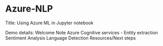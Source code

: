 # Azure-NLP
Title: Using Azure ML in Jupyter notebook


Demo details:
Welcome Note
Azure Cognitive services - Entity extraction
Sentiment Analysis
Language Detection
Resources/Next steps
